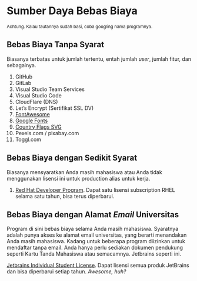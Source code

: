 # Sumber Daya Bebas Biaya
<sup>Achtung. Kalau tautannya sudah basi, coba googling nama programnya.</sup>

## Bebas Biaya Tanpa Syarat
Biasanya terbatas untuk jumlah tertentu, entah jumlah *user*, jumlah fitur, dan sebagainya.

1. GitHub
1. GitLab
1. Visual Studio Team Services
1. Visual Studio Code
1. CloudFlare (DNS)
1. Let’s Encrypt (Sertifikat SSL DV)
1. [FontAwesome](http://fontawesome.io/)
1. [Google Fonts](https://fonts.google.com/)
1. [Country Flags SVG](https://www.flaticon.com/packs/countrys-flags)
1. Pexels.com / pixabay.com
1. Toggl.com

## Bebas Biaya dengan Sedikit Syarat
Biasanya mensyaratkan Anda masih mahasiswa atau Anda tidak menggunakan lisensi ini untuk production alias untuk kerja.

1. [Red Hat Developer Program](https://developers.redhat.com/).  Dapat satu lisensi subscription RHEL selama satu tahun, bisa terus diperbarui.

## Bebas Biaya dengan Alamat *Email* Universitas
Program di sini bebas biaya selama Anda masih mahasiswa. Syaratnya adalah punya akses ke alamat email universitas, yang berarti menandakan Anda masih mahasiswa. Kadang untuk beberapa program diizinkan untuk mendaftar tanpa email. Anda hanya perlu sediakan dokumen pendukung seperti Kartu Tanda Mahasiswa atau semacamnya. Jetbrains seperti ini.

[Jetbrains Individual Student License](https://www.jetbrains.com/student/). Dapat lisensi semua produk JetBrains dan bisa diperbarui setiap tahun. *Awesome, huh?*